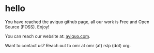 # hello
You have reached the aviquo github page, all our work is Free and Open Source (FOSS). Enjoy!

You can reach our website at: [aviquo.com](https://aviquo.com).

Want to contact us? Reach out to omr at omr (at) rslp (dot) org.
